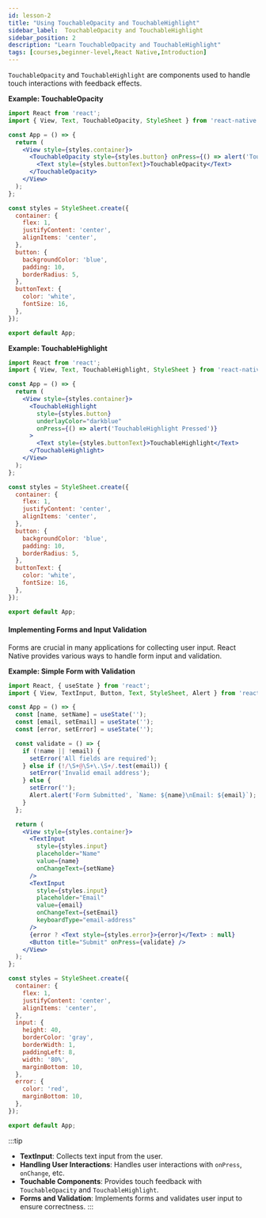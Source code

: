 ```yaml
---
id: lesson-2
title: "Using TouchableOpacity and TouchableHighlight"
sidebar_label:  TouchableOpacity and TouchableHighlight
sidebar_position: 2
description: "Learn TouchableOpacity and TouchableHighlight"
tags: [courses,beginner-level,React Native,Introduction]
--- 
```

      

`TouchableOpacity` and `TouchableHighlight` are components used to handle touch interactions with feedback effects.

**Example: TouchableOpacity**

```jsx
import React from 'react';
import { View, Text, TouchableOpacity, StyleSheet } from 'react-native';

const App = () => {
  return (
    <View style={styles.container}>
      <TouchableOpacity style={styles.button} onPress={() => alert('TouchableOpacity Pressed')}>
        <Text style={styles.buttonText}>TouchableOpacity</Text>
      </TouchableOpacity>
    </View>
  );
};

const styles = StyleSheet.create({
  container: {
    flex: 1,
    justifyContent: 'center',
    alignItems: 'center',
  },
  button: {
    backgroundColor: 'blue',
    padding: 10,
    borderRadius: 5,
  },
  buttonText: {
    color: 'white',
    fontSize: 16,
  },
});

export default App;
```

**Example: TouchableHighlight**

```jsx
import React from 'react';
import { View, Text, TouchableHighlight, StyleSheet } from 'react-native';

const App = () => {
  return (
    <View style={styles.container}>
      <TouchableHighlight
        style={styles.button}
        underlayColor="darkblue"
        onPress={() => alert('TouchableHighlight Pressed')}
      >
        <Text style={styles.buttonText}>TouchableHighlight</Text>
      </TouchableHighlight>
    </View>
  );
};

const styles = StyleSheet.create({
  container: {
    flex: 1,
    justifyContent: 'center',
    alignItems: 'center',
  },
  button: {
    backgroundColor: 'blue',
    padding: 10,
    borderRadius: 5,
  },
  buttonText: {
    color: 'white',
    fontSize: 16,
  },
});

export default App;
```

#### Implementing Forms and Input Validation

Forms are crucial in many applications for collecting user input. React Native provides various ways to handle form input and validation.

**Example: Simple Form with Validation**

```jsx
import React, { useState } from 'react';
import { View, TextInput, Button, Text, StyleSheet, Alert } from 'react-native';

const App = () => {
  const [name, setName] = useState('');
  const [email, setEmail] = useState('');
  const [error, setError] = useState('');

  const validate = () => {
    if (!name || !email) {
      setError('All fields are required');
    } else if (!/\S+@\S+\.\S+/.test(email)) {
      setError('Invalid email address');
    } else {
      setError('');
      Alert.alert('Form Submitted', `Name: ${name}\nEmail: ${email}`);
    }
  };

  return (
    <View style={styles.container}>
      <TextInput
        style={styles.input}
        placeholder="Name"
        value={name}
        onChangeText={setName}
      />
      <TextInput
        style={styles.input}
        placeholder="Email"
        value={email}
        onChangeText={setEmail}
        keyboardType="email-address"
      />
      {error ? <Text style={styles.error}>{error}</Text> : null}
      <Button title="Submit" onPress={validate} />
    </View>
  );
};

const styles = StyleSheet.create({
  container: {
    flex: 1,
    justifyContent: 'center',
    alignItems: 'center',
  },
  input: {
    height: 40,
    borderColor: 'gray',
    borderWidth: 1,
    paddingLeft: 8,
    width: '80%',
    marginBottom: 10,
  },
  error: {
    color: 'red',
    marginBottom: 10,
  },
});

export default App;
```
 
:::tip
- **TextInput**: Collects text input from the user.
- **Handling User Interactions**: Handles user interactions with `onPress`, `onChange`, etc.
- **Touchable Components**: Provides touch feedback with `TouchableOpacity` and `TouchableHighlight`.
- **Forms and Validation**: Implements forms and validates user input to ensure correctness.
:::
